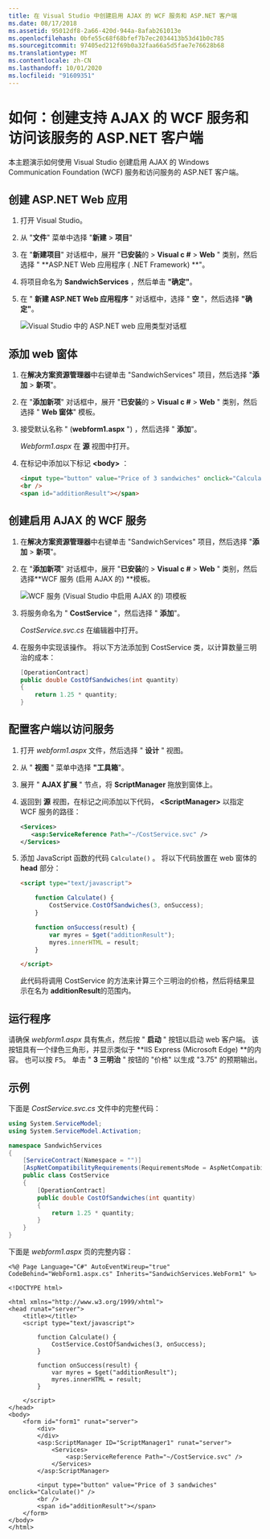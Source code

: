 ```yaml
---
title: 在 Visual Studio 中创建启用 AJAX 的 WCF 服务和 ASP.NET 客户端
ms.date: 08/17/2018
ms.assetid: 95012df8-2a66-420d-944a-8afab261013e
ms.openlocfilehash: 0bfe55c68f68bfef7b7ec2034413b53d41b0c785
ms.sourcegitcommit: 97405ed212f69b0a32faa66a5d5fae7e76628b68
ms.translationtype: MT
ms.contentlocale: zh-CN
ms.lasthandoff: 10/01/2020
ms.locfileid: "91609351"
---
```

# <a name="how-to-create-an-ajax-enabled-wcf-service-and-an-aspnet-client-that-accesses-the-service"></a>如何：创建支持 AJAX 的 WCF 服务和访问该服务的 ASP.NET 客户端

本主题演示如何使用 Visual Studio 创建启用 AJAX 的 Windows Communication Foundation (WCF) 服务和访问服务的 ASP.NET 客户端。

## <a name="create-an-aspnet-web-app"></a>创建 ASP.NET Web 应用

1. 打开 Visual Studio。

1. 从 "**文件**" 菜单中选择 "**新建**  >  **项目**"

1. 在 "**新建项目**" 对话框中，展开 "**已安装**的  >  **Visual c #**  >  **Web** " 类别，然后选择 " **ASP.NET Web 应用程序 ( .NET Framework) **"。

1. 将项目命名为 **SandwichServices** ，然后单击 **"确定"**。

1. 在 " **新建 ASP.NET Web 应用程序** " 对话框中，选择 " **空** "，然后选择 **"确定"**。

   ![Visual Studio 中的 ASP.NET web 应用类型对话框](./media/create-an-ajax-wcf-asp-net-client/new-asp-net-web-app-type.png)

## <a name="add-a-web-form"></a>添加 web 窗体

1. 在**解决方案资源管理器**中右键单击 "SandwichServices" 项目，然后选择 "**添加**  >  **新项**"。

1. 在 "**添加新项**" 对话框中，展开 "**已安装**的  >  **Visual c #**  >  **Web** " 类别，然后选择 " **Web 窗体**" 模板。

1. 接受默认名称 " (**webform1.aspx** ") ，然后选择 " **添加**"。

   *Webform1.aspx* 在 **源** 视图中打开。

1. 在标记中添加以下标记 **\<body>** ：

   ```html
   <input type="button" value="Price of 3 sandwiches" onclick="Calculate()"/>
   <br />
   <span id="additionResult"></span>
   ```

## <a name="create-an-ajax-enabled-wcf-service"></a>创建启用 AJAX 的 WCF 服务

1. 在**解决方案资源管理器**中右键单击 "SandwichServices" 项目，然后选择 "**添加**  >  **新项**"。

1. 在 "**添加新项**" 对话框中，展开 "**已安装**的  >  **Visual c #**  >  **Web** " 类别，然后选择**WCF 服务 (启用 AJAX 的) **模板。

   ![WCF 服务 (Visual Studio 中启用 AJAX 的) 项模板](./media/create-an-ajax-wcf-asp-net-client/add-wcf-service.png)

1. 将服务命名为 " **CostService** "，然后选择 " **添加**"。

   *CostService.svc.cs* 在编辑器中打开。

1. 在服务中实现该操作。 将以下方法添加到 CostService 类，以计算数量三明治的成本：

    ```csharp
    [OperationContract]
    public double CostOfSandwiches(int quantity)
    {
        return 1.25 * quantity;
    }
    ```

## <a name="configure-the-client-to-access-the-service"></a>配置客户端以访问服务

1. 打开 *webform1.aspx* 文件，然后选择 " **设计** " 视图。

2. 从 " **视图** " 菜单中选择 **"工具箱**"。

3. 展开 " **AJAX 扩展** " 节点，将 **ScriptManager** 拖放到窗体上。

4. 返回到 **源** 视图，在标记之间添加以下代码， **\<ScriptManager>** 以指定 WCF 服务的路径：

    ```xml
    <Services>
       <asp:ServiceReference Path="~/CostService.svc" />
    </Services>
    ```

5. 添加 JavaScript 函数的代码 `Calculate()` 。 将以下代码放置在 web 窗体的 **head** 部分：

    ```html
    <script type="text/javascript">

        function Calculate() {
            CostService.CostOfSandwiches(3, onSuccess);
        }

        function onSuccess(result) {
            var myres = $get("additionResult");
            myres.innerHTML = result;
        }

    </script>
    ```

   此代码将调用 CostService 的方法来计算三个三明治的价格，然后将结果显示在名为 **additionResult**的范围内。

## <a name="run-the-program"></a>运行程序

请确保 *webform1.aspx* 具有焦点，然后按 " **启动** " 按钮以启动 web 客户端。 该按钮具有一个绿色三角形，并显示类似于 **IIS Express (Microsoft Edge) **的内容。 也可以按 <kbd>F5</kbd>。 单击 " **3 三明治** " 按钮的 "价格" 以生成 "3.75" 的预期输出。

## <a name="example"></a>示例

下面是 *CostService.svc.cs* 文件中的完整代码：

```csharp
using System.ServiceModel;
using System.ServiceModel.Activation;

namespace SandwichServices
{
    [ServiceContract(Namespace = "")]
    [AspNetCompatibilityRequirements(RequirementsMode = AspNetCompatibilityRequirementsMode.Allowed)]
    public class CostService
    {
        [OperationContract]
        public double CostOfSandwiches(int quantity)
        {
            return 1.25 * quantity;
        }
    }
}
```

下面是 *webform1.aspx* 页的完整内容：

```aspx-csharp
<%@ Page Language="C#" AutoEventWireup="true" CodeBehind="WebForm1.aspx.cs" Inherits="SandwichServices.WebForm1" %>

<!DOCTYPE html>

<html xmlns="http://www.w3.org/1999/xhtml">
<head runat="server">
    <title></title>
    <script type="text/javascript">

        function Calculate() {
            CostService.CostOfSandwiches(3, onSuccess);
        }

        function onSuccess(result) {
            var myres = $get("additionResult");
            myres.innerHTML = result;
        }

    </script>
</head>
<body>
    <form id="form1" runat="server">
        <div>
        </div>
        <asp:ScriptManager ID="ScriptManager1" runat="server">
            <Services>
                <asp:ServiceReference Path="~/CostService.svc" />
            </Services>
        </asp:ScriptManager>

        <input type="button" value="Price of 3 sandwiches" onclick="Calculate()" />
        <br />
        <span id="additionResult"></span>
    </form>
</body>
</html>
```
